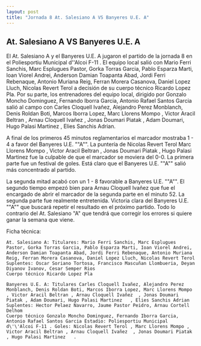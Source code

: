 ```yaml
--- 
layout: post 
title: "Jornada 8 At. Salesiano A VS Banyeres U.E. A"
---
```


## At. Salesiano A VS Banyeres U.E. A

El At. Salesiano A y el Banyeres U.E. A jugaron el partido de la jornada 8 en el Poliesportiu Municipal d\'\'Alcoi F-11 . El equipo local salió con Mario Ferri Sanchis, Marc Esplugues Pastor, Gorka Torras Garcia, Pablo Esparza Marti, Ioan Viorel Andrei, Anderson Damian Toapanta Abad, Jordi Ferri Rebenaque, Antonio Muriana Reig, Ferran Morera Casanova, Daniel Lopez Lluch, Nicolas Revert Terol  a decisión de su cuerpo técnico Ricardo Lopez Pla. Por su parte, los entrenadores del equipo local, dirigido por Gonzalo Moncho Dominguez, Fernando Iborra Garcia, Antonio Rafael Santos Garcia salió al campo con Carles Cloquell Ivañez, Alejandro Perez Monblanch, Denis Roldan Boti, Marcos Iborra Lopez, Marc Llorens Mompo , Victor Aracil Beltran , Arnau Cloquell Ivañez  , Jonas Doumari Piatak , Adam Doumari, Hugo Palasi Martinez   , Elies Sanchis Adrian. 

A final de los primeros 45 minutos reglamentarios el marcador mostraba 1 - 4 a favor del Banyeres U.E. ""A"". La puntería de Nicolas Revert Terol  Marc Llorens Mompo , Victor Aracil Beltran , Jonas Doumari Piatak , Hugo Palasi Martinez     fue la culpable de que el marcador se moviera del 0-0. La primera parte fue un festival de goles. Está claro que el Banyeres U.E. ""A"" salió más concentrado al partido. 

La segunda mitad acabó con un 1 - 8 favorable a Banyeres U.E. ""A"". El segundo tiempo empezó bien para Arnau Cloquell Ivañez   que fue el encargado de abrir el marcador de la segunda parte en el minuto 52. La segunda parte fue realmente entretenida. Victoria clara del Banyeres U.E. ""A"" que buscará repetir el resultado en el próximo partido. Todo lo contrario del At. Salesiano "A" que tendrá que corregir los errores si quiere ganar la semana que viene. 

Ficha técnica: 
    
    At. Salesiano A: Titulares: Mario Ferri Sanchis, Marc Esplugues Pastor, Gorka Torras Garcia, Pablo Esparza Marti, Ioan Viorel Andrei, Anderson Damian Toapanta Abad, Jordi Ferri Rebenaque, Antonio Muriana Reig, Ferran Morera Casanova, Daniel Lopez Lluch, Nicolas Revert Terol  
    Suplentes: Oscar Soriano Tortosa, Francisco Mascuñan Llombueria, Deyan Diyanov Ivanov, Cesar Semper Rios 
    Cuerpo técnico Ricardo Lopez Pla 
    
    Banyeres U.E. A: Titulares Carles Cloquell Ivañez, Alejandro Perez Monblanch, Denis Roldan Boti, Marcos Iborra Lopez, Marc Llorens Mompo , Victor Aracil Beltran , Arnau Cloquell Ivañez  , Jonas Doumari Piatak , Adam Doumari, Hugo Palasi Martinez   , Elies Sanchis Adrian
    Suplentes: Hector Pelaez Navarro, Jaume Pastor Peidro, Arnau Cortell Delhom 
    Cuerpo técnico Gonzalo Moncho Dominguez, Fernando Iborra Garcia, Antonio Rafael Santos Garcia Estadio: Poliesportiu Municipal d\'\'Alcoi F-11 . Goles: Nicolas Revert Terol , Marc Llorens Mompo , Victor Aracil Beltran , Arnau Cloquell Ivañez  , Jonas Doumari Piatak , Hugo Palasi Martinez   .  